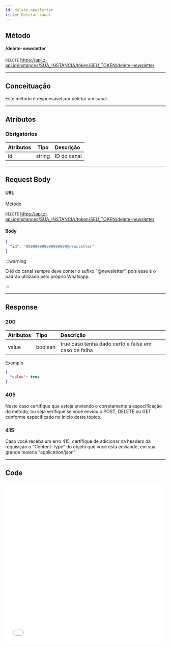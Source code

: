```yaml
---
id: delete-newsletter
title: Deletar canal
---
```


## Método

#### /delete-newsletter

`DELETE` https://api.z-api.io/instances/SUA_INSTANCIA/token/SEU_TOKEN/delete-newsletter

---

## Conceituação

Este método é responsável por deletar um canal.

---

## Atributos

### Obrigatórios

| Atributos   |  Tipo  | Descrição   |
| :---------  | :----: | :---------- |
| id          | string | ID do canal |


---

## Request Body

#### URL

Método

`DELETE` https://api.z-api.io/instances/SUA_INSTANCIA/token/SEU_TOKEN/delete-newsletter

#### Body

```json
{
  "id": "999999999999999999@newsletter"
}
```

:::warning

O id do canal sempre deve conter o sufixo "@newsletter", pois esse é o padrão utilizado pelo próprio Whatsapp.

:::

---

## Response

### 200

| Atributos | Tipo    | Descrição                                           |
| :-------- | :------ | :-------------------------------------------------- |
| value     | boolean | true caso tenha dado certo e false em caso de falha |

Exemplo

```json
{
  "value": true
}
```

### 405

Neste caso certifique que esteja enviando o corretamente a especificação do método, ou seja verifique se você enviou o POST, DELETE ou GET conforme especificado no inicio deste tópico.

### 415

Caso você receba um erro 415, certifique de adicionar na headers da requisição o "Content-Type" do objeto que você está enviando, em sua grande maioria "application/json"

<!-- --- -->
<!-- 
## Webhook Response

Link para a response do webhook (ao receber)

[Webhook](../webhooks/on-message-received#response) -->

---

## Code

<iframe src="//api.apiembed.com/?source=https://raw.githubusercontent.com/Z-API/z-api-docs/main/json-examples/delete-newsletter.json&targets=all" frameborder="0" scrolling="no" width="100%" height="500px" seamless></iframe>
